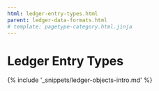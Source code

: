 ```yaml
---
html: ledger-entry-types.html
parent: ledger-data-formats.html
# template: pagetype-category.html.jinja
---
```

# Ledger Entry Types

{% include '_snippets/ledger-objects-intro.md' %}
